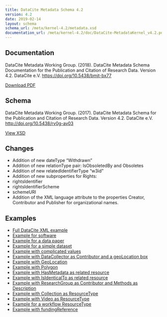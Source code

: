 ```yaml
---
title: DataCite Metadata Schema 4.2
version: 4.2
date: 2019-02-14
layout: schema
schema_url: /meta/kernel-4.2/metadata.xsd
documentation_url: /meta/kernel-4.2/doc/DataCite-MetadataKernel_v4.2.pdf
---
```


## Documentation
DataCite Metadata Working Group. (2018). DataCite Metadata Schema Documentation for the Publication and Citation of Research Data. Version 4.2. DataCite e.V. https://doi.org/10.5438/bmjt-bx77

<a href="doc/DataCite-MetadataKernel_v4.2.pdf" class="btn">Download PDF</a>

## Schema
DataCite Metadata Working Group. (2017). DataCite Metadata Schema for the Publication and Citation of Research Data. Version 4.2. DataCite e.V. http://doi.org/10.5438/rv0g-av03

<a href="metadata.xsd" class="btn">View XSD</a>

## Changes

*	Addition of new dateType “Withdrawn”
*	Addition of new relationType pair: IsObsoletedBy and Obsoletes
*	Addition of new relatedIdentifierType “w3id”
*	Addition of new subproperties for Rights:
  *	rightsIdentifier
  *	rightsIdentifierScheme
  *	schemeURI
*	Addition of the XML language attribute to the properties Creator, Contributor and Publisher for organizational names.


## Examples

* [Full DataCite XML example](example/datacite-example-full-v4.xml)
* [Example for software](example/datacite-example-software-v4.xml)
* [Example for a data paper](example/datacite-example-datapaper-v4.xml)
* [Example for a simple dataset](example/datacite-example-dataset-v4.xml)
* [Example with complicated values](example/datacite-example-complicated-v4.xml)
* [Example with DataCollector as Contributor and a geoLocation box](example/datacite-example-Box_dateCollected_DataCollector-v4.xml)
* [Example with GeoLocation](example/datacite-example-GeoLocation-v4.xml)
* [Example with Polygon](example/datacite-example-polygon-v4.xml)
* [Example with HasMetadata as related resource](example/datacite-example-HasMetadata-v4.xml)
* [Example with IsIdenticalTo as related resource](example/datacite-example-relationTypeIsIdenticalTo-v4.xml)
* [Example with ResearchGroup as Contributor and Methods as Description](example/datacite-example-ResearchGroup_Methods-v4.xml)
* [Example with Collection as ResourceType](example/datacite-example-ResourceTypeGeneral_Collection-v4.xml)
* [Example with Video as ResourceType](example/datacite-example-video-v4.xml)
* [Example for a workflow ResourceType](example/datacite-example-workflow-v4.xml)
* [Example with fundingReference](example/datacite-example-fundingReference-v4.xml)
